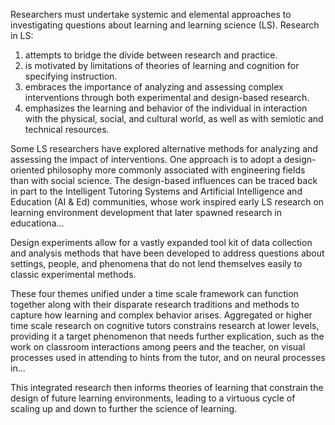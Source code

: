 
Researchers must undertake systemic and elemental approaches to investigating questions about learning and learning science (LS). Research in LS:

1. attempts to bridge the divide between research and practice.
2. is motivated by limitations of theories of learning and cognition for specifying instruction.
3. embraces the importance of analyzing and assessing complex interventions through both experimental and design-based research.
4. emphasizes the learning and behavior of the individual in interaction with the physical, social, and cultural world, as well as with semiotic and technical resources.

Some LS researchers have explored alternative methods for analyzing and assessing the impact of interventions. One approach is to adopt a design-oriented philosophy more commonly associated with engineering fields than with social science. The design-based influences can be traced back in part to the Intelligent Tutoring Systems and Artificial Intelligence and Education (AI & Ed) communities, whose work inspired early LS research on learning environment development that later spawned research in educationa...

Design experiments allow for a vastly expanded tool kit of data collection and analysis methods that have been developed to address questions about settings, people, and phenomena that do not lend themselves easily to classic experimental methods.

These four themes unified under a time scale framework can function together along with their disparate research traditions and methods to capture how learning and complex behavior arises. Aggregated or higher time scale research on cognitive tutors constrains research at lower levels, providing it a target phenomenon that needs further explication, such as the work on classroom interactions among peers and the teacher, on visual processes used in attending to hints from the tutor, and on neural processes in...

This integrated research then informs theories of learning that constrain the design of future learning environments, leading to a virtuous cycle of scaling up and down to further the science of learning.
